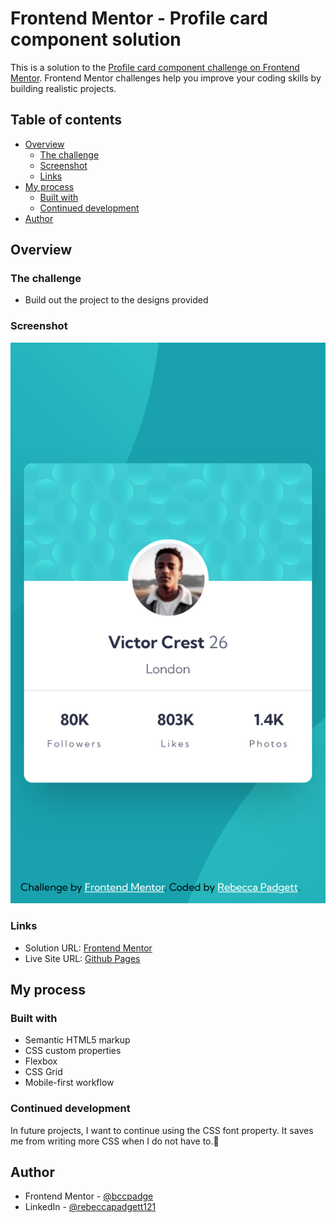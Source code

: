 # Frontend Mentor - Profile card component solution

This is a solution to the [Profile card component challenge on Frontend Mentor](https://www.frontendmentor.io/challenges/profile-card-component-cfArpWshJ). Frontend Mentor challenges help you improve your coding skills by building realistic projects.

## Table of contents

- [Overview](#overview)
  - [The challenge](#the-challenge)
  - [Screenshot](#screenshot)
  - [Links](#links)
- [My process](#my-process)
  - [Built with](#built-with)
  - [Continued development](#continued-development)
- [Author](#author)

## Overview

### The challenge

- Build out the project to the designs provided

### Screenshot

![mobile profile crd component](./mobile.png)

### Links

- Solution URL: [Frontend Mentor](https://www.frontendmentor.io/solutions/profile-card-component-using-flexbox-and-css-grid-AGcOT8n_dH)
- Live Site URL: [Github Pages](https://bccpadge.github.io/profile-card-component/)

## My process

### Built with

- Semantic HTML5 markup
- CSS custom properties
- Flexbox
- CSS Grid
- Mobile-first workflow

### Continued development

In future projects, I want to continue using the CSS font property. It saves me from writing more CSS when I do not have to.<span role="img" aria-label="smiley face">🙂<span>

## Author
- Frontend Mentor - [@bccpadge](https://www.frontendmentor.io/profile/bccpadge)
- LinkedIn - [@rebeccapadgett121](https://linkedin.com/in/rebeccapadgett121)


